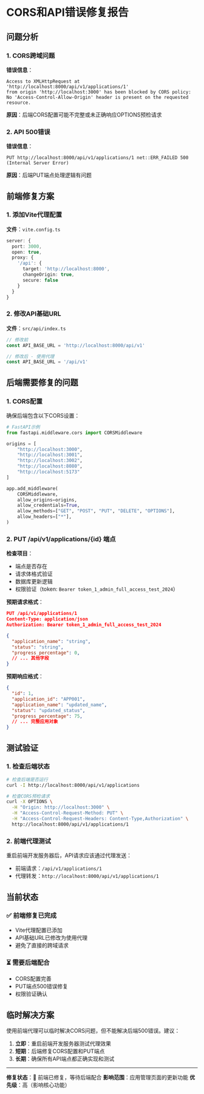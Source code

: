 # CORS和API错误修复报告

## 问题分析

### 1. CORS跨域问题
**错误信息**：
```
Access to XMLHttpRequest at 'http://localhost:8000/api/v1/applications/1'
from origin 'http://localhost:3000' has been blocked by CORS policy:
No 'Access-Control-Allow-Origin' header is present on the requested resource.
```

**原因**：后端CORS配置可能不完整或未正确响应OPTIONS预检请求

### 2. API 500错误
**错误信息**：
```
PUT http://localhost:8000/api/v1/applications/1 net::ERR_FAILED 500 (Internal Server Error)
```

**原因**：后端PUT端点处理逻辑有问题

## 前端修复方案

### 1. 添加Vite代理配置
**文件**：`vite.config.ts`
```typescript
server: {
  port: 3000,
  open: true,
  proxy: {
    '/api': {
      target: 'http://localhost:8000',
      changeOrigin: true,
      secure: false
    }
  }
}
```

### 2. 修改API基础URL
**文件**：`src/api/index.ts`
```typescript
// 修改前
const API_BASE_URL = 'http://localhost:8000/api/v1'

// 修改后 - 使用代理
const API_BASE_URL = '/api/v1'
```

## 后端需要修复的问题

### 1. CORS配置
确保后端包含以下CORS设置：

```python
# FastAPI示例
from fastapi.middleware.cors import CORSMiddleware

origins = [
    "http://localhost:3000",
    "http://localhost:3001",
    "http://localhost:3002",
    "http://localhost:8080",
    "http://localhost:5173"
]

app.add_middleware(
    CORSMiddleware,
    allow_origins=origins,
    allow_credentials=True,
    allow_methods=["GET", "POST", "PUT", "DELETE", "OPTIONS"],
    allow_headers=["*"],
)
```

### 2. PUT /api/v1/applications/{id} 端点
**检查项目**：
- 端点是否存在
- 请求体格式验证
- 数据库更新逻辑
- 权限验证（token: `Bearer token_1_admin_full_access_test_2024`）

**预期请求格式**：
```json
PUT /api/v1/applications/1
Content-Type: application/json
Authorization: Bearer token_1_admin_full_access_test_2024

{
  "application_name": "string",
  "status": "string",
  "progress_percentage": 0,
  // ... 其他字段
}
```

**预期响应格式**：
```json
{
  "id": 1,
  "application_id": "APP001",
  "application_name": "updated_name",
  "status": "updated_status",
  "progress_percentage": 75,
  // ... 完整应用对象
}
```

## 测试验证

### 1. 检查后端状态
```bash
# 检查后端是否运行
curl -I http://localhost:8000/api/v1/applications

# 检查CORS预检请求
curl -X OPTIONS \
  -H "Origin: http://localhost:3000" \
  -H "Access-Control-Request-Method: PUT" \
  -H "Access-Control-Request-Headers: Content-Type,Authorization" \
  http://localhost:8000/api/v1/applications/1
```

### 2. 前端代理测试
重启前端开发服务器后，API请求应该通过代理发送：
- 前端请求：`/api/v1/applications/1`
- 代理转发：`http://localhost:8000/api/v1/applications/1`

## 当前状态

### ✅ 前端修复已完成
- Vite代理配置已添加
- API基础URL已修改为使用代理
- 避免了直接的跨域请求

### ⏳ 需要后端配合
- CORS配置完善
- PUT端点500错误修复
- 权限验证确认

## 临时解决方案

使用前端代理可以临时解决CORS问题，但不能解决后端500错误。建议：

1. **立即**：重启前端开发服务器测试代理效果
2. **短期**：后端修复CORS配置和PUT端点
3. **长期**：确保所有API端点都正确实现和测试

---

**修复状态**：🔄 前端已修复，等待后端配合
**影响范围**：应用管理页面的更新功能
**优先级**：高（影响核心功能）